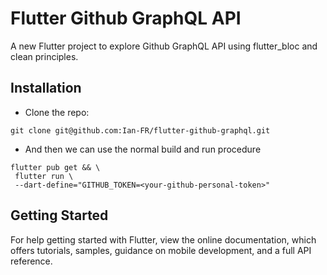 # Flutter Github GraphQL API

A new Flutter project to explore Github GraphQL API using flutter_bloc and clean principles.

## Installation

- Clone the repo:

```
git clone git@github.com:Ian-FR/flutter-github-graphql.git
```

- And then we can use the normal build and run procedure

```
flutter pub get && \
 flutter run \
 --dart-define="GITHUB_TOKEN=<your-github-personal-token>"
```

## Getting Started

For help getting started with Flutter, view the online documentation, which offers tutorials, samples, guidance on mobile development, and a full API reference.
